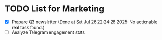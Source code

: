 # TODO List for Marketing

- [x] Prepare Q3 newsletter  (Done at Sat Jul 26 22:24:26 2025: No actionable real task found.)
- [ ] Analyze Telegram engagement stats